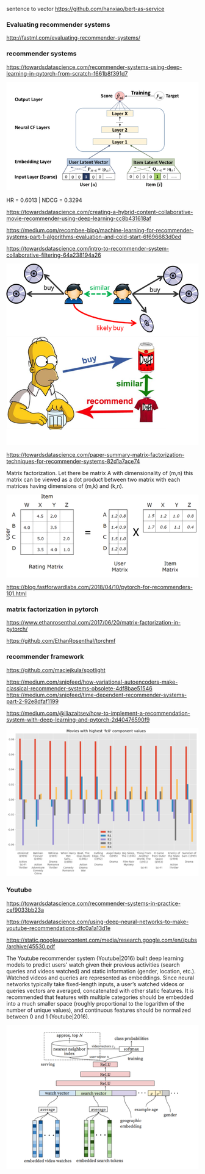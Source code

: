 sentence to vector https://github.com/hanxiao/bert-as-service

### Evaluating recommender systems

http://fastml.com/evaluating-recommender-systems/

### recommender systems 

https://towardsdatascience.com/recommender-systems-using-deep-learning-in-pytorch-from-scratch-f661b8f391d7

![rec1](rec1.png)

HR = 0.6013 | NDCG = 0.3294

https://towardsdatascience.com/creating-a-hybrid-content-collaborative-movie-recommender-using-deep-learning-cc8b431618af

https://medium.com/recombee-blog/machine-learning-for-recommender-systems-part-1-algorithms-evaluation-and-cold-start-6f696683d0ed

https://towardsdatascience.com/intro-to-recommender-system-collaborative-filtering-64a238194a26

![rec1](user1.png)
![rec1](item1.png)


https://towardsdatascience.com/paper-summary-matrix-factorization-techniques-for-recommender-systems-82d1a7ace74

Matrix factorization. Let there be matrix A with dimensionality of (m,n) this matrix can be viewed as a dot product between two matrix with each matrices having dimensions of (m,k) and (k,n).

![rec1](mfact1.png)


https://blog.fastforwardlabs.com/2018/04/10/pytorch-for-recommenders-101.html

### matrix factorization in pytorch

https://www.ethanrosenthal.com/2017/06/20/matrix-factorization-in-pytorch/

https://github.com/EthanRosenthal/torchmf


### recommender framework
https://github.com/maciejkula/spotlight


https://medium.com/snipfeed/how-variational-autoencoders-make-classical-recommender-systems-obsolete-4df8bae51546
https://medium.com/snipfeed/time-dependent-recommender-systems-part-2-92e8dfaf1199

https://medium.com/@iliazaitsev/how-to-implement-a-recommendation-system-with-deep-learning-and-pytorch-2d40476590f9

![rec1](embed_fc1.png)


### Youtube

https://towardsdatascience.com/recommender-systems-in-practice-cef9033bb23a

https://towardsdatascience.com/using-deep-neural-networks-to-make-youtube-recommendations-dfc0a1a13d1e

https://static.googleusercontent.com/media/research.google.com/en//pubs/archive/45530.pdf

The Youtube recommender system (Youtube|2016) built deep learning models to predict users' watch given their previous activities (search queries and videos watched) and static information (gender, location, etc.). Watched videos and queries are represented as embeddings. Since neural networks typically take fixed-length inputs, a user’s watched videos or queries vectors are averaged, concatenated with other static features. It is recommended that features with multiple categories should be embedded into a much smaller space (roughly proportional to the logarithm of the number of unique values), and continuous features should be normalized between 0 and 1 (Youtube|2016).

![rec1](youtube1.png)
